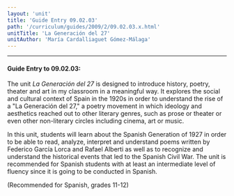 ```yaml
---
layout: 'unit'
title: 'Guide Entry 09.02.03'
path: '/curriculum/guides/2009/2/09.02.03.x.html'
unitTitle: 'La Generación del 27'
unitAuthor: 'María Cardalliaguet Gómez-Málaga'
---
```


<body>
<hr/>
 <h4>
  Guide Entry to 09.02.03:
 </h4>
 The unit
 <i>
  La Generación del 27
 </i>
 is designed to introduce history, poetry, theater and art in my classroom in a meaningful way. It explores the social and cultural context of Spain in the 1920s in order to understand the rise of a "La Generación del 27," a poetry movement in which ideology and aesthetics reached out to other literary genres, such as prose or theater or even other non-literary circles including cinema, art or music.
<p>
  In this unit, students will learn about the Spanish Generation of 1927 in order to be able to read, analyze, interpret and understand poems written by Federico García Lorca and Rafael Alberti as well as to recognize and understand the historical events that led to the Spanish Civil War. The unit is recommended for Spanish students with at least an intermediate level of fluency since it is going to be conducted in Spanish.
 </p>
<p>
  (Recommended for Spanish, grades 11-12)
 </p>

</body>

